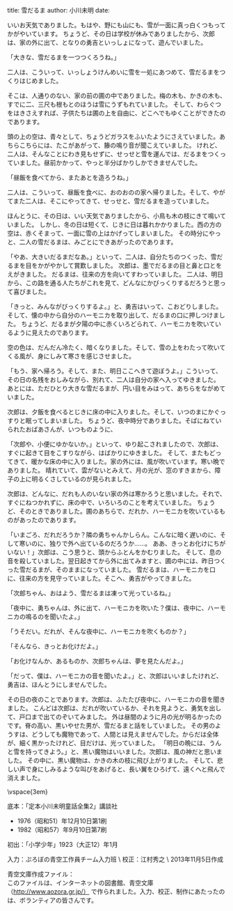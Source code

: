 title: 雪だるま
author: 小川未明
date: 

いいお天気でありました。もはや、野にも山にも、雪が一面に真っ白くつもってかがやいています。
ちょうど、その日は学校が休みでありましたから、次郎は、家の外に出て、となりの勇吉といっしょになって、遊んでいました。

「大きな、雪だるまを一つつくろうね。」

二人は、こういって、いっしょうけんめいに雪を一処にあつめて、雪だるまをつくりはじめました。

そこは、人通りのない、家の前の圃の中でありました。梅の木も、かきの木も、すでに二、三尺も根もとのほうは雪にうずもれていました。
そして、わらぐつをはきさえすれば、子供たちは圃の上を自由に、どこへでもゆくことができたのであります。

頭の上の空は、青々として、ちょうどガラスをふいたようにさえていました。あちらこちらには、たこがあがって、籐の鳴り音が聞こえていました。
けれど、二人は、そんなことにわき見もせずに、せっせと雪を運んでは、だるまをつくっていました。昼前かかって、やっと半分ばかりしかできませんでした。

「昼飯を食べてから、またあとを造ろうね。」

二人は、こういって、昼飯を食べに、おのおのの家へ帰りました。そして、やがてまた二人は、そこにやってきて、せっせと、雪だるまを造っていました。

ほんとうに、その日は、いい天気でありましたから、小鳥も木の枝にきて鳴いていました。
しかし、冬の日は短くて、じきに日は暮れかかりました。西の方の空は、赤くそまって、一面に雪の上はかげってしまいました。
その時分にやっと、二人の雪だるまは、みごとにできあがったのであります。

「やあ、大きいだるまだなあ。」といって、二人は、自分たちのつくった、雪だるまを目をかがやかして賞歎しました。
次郎は、墨でだるまの目と鼻と口とをえがきました。
だるまは、往来の方を向いてすわっていました。
二人は、明日から、この路を通る人たちがこれを見て、どんなにかびっくりするだろうと思って喜びました。

「きっと、みんながびっくりするよ。」と、勇吉はいって、こおどりしました。
そして、懐の中から自分のハーモニカを取り出して、だるまの口に押しつけました。
ちょうど、だるまが夕陽の中に赤くいろどられて、ハーモニカを吹いているように見えたのであります。

空の色は、だんだん冷たく、暗くなりました。そして、雪の上をわたって吹いてくる風が、身にしみて寒さを感じさせました。

「もう、家へ帰ろう。そして、また、明日ここへきて遊ぼうよ。」こういって、その日の名残をおしみながら、別れて、二人は自分の家へ入ってゆきました。
あとには、ただひとり大きな雪だるまが、円い目をみはって、あちらをながめていました。

次郎は、夕飯を食べるとじきに床の中に入りました。そして、いつのまにかぐっすりと眠ってしまいました。
ちょうど、夜中時分でありました。そばにねていられたおばあさんが、いつものように、

「次郎や、小便にゆかないか。」といって、ゆり起こされましたので、次郎は、すぐに起きて目をこすりながら、はばかりにゆきました。
そして、またもどってきて、暖かな床の中に入りました。家の外には、風が吹いています。寒い晩でありました。
晴れていて、雲がないとみえて、月の光が、窓のすきまから、障子の上に明るくさしているのが見られました。

次郎は、どんなに、だれも人のいない家の外は寒かろうと思いました。それで、すぐにねつかれずに、床の中で、いろいろのことを考えていました。
ちょうど、そのときでありました。圃のあちらで、だれか、ハーモニカを吹いているものがあったのであります。

「いまごろ、だれだろうか？隣の勇ちゃんかしらん。こんなに暗く遅いのに、そして寒いのに、独りで外へ出ているのだろうか……。
ああ、きっとお化けにちがいない！」次郎は、こう思うと、頭からふとんをかむりました。
そして、息の音を殺していました。翌日起きてから外に出てみますと、圃の中には、昨日つくった雪だるまが、そのままになっていました。
雪だるまは、ハーモニカを口に、往来の方を見守っていました。そこへ、勇吉がやってきました。

「次郎ちゃん、おはよう、雪だるまは凍って光っているね。」

「夜中に、勇ちゃんは、外に出て、ハーモニカを吹いた？僕は、夜中に、ハーモニカの鳴るのを聞いたよ。」

「うそだい。だれが、そんな夜中に、ハーモニカを吹くものか？」

「そんなら、きっとお化けだよ。」

「お化けなんか、あるものか、次郎ちゃんは、夢を見たんだよ。」

「だって、僕は、ハーモニカの音を聞いたよ。」と、次郎はいいましたけれど、勇吉は、ほんとうにしませんでした。

その日の夜のことであります。次郎は、ふたたび夜中に、ハーモニカの音を聞きました。
こんどは次郎は、だれが吹いているか、それを見ようと、勇気を出して、戸口まで出てのぞいてみました。
外は昼間のように月の光が明るかったのです。脊の高い、黒いやせた男が、雪だるまと話をしていました。
その男のようすは、どうしても魔物であって、人間とは見えませんでした。からだは全体が、細く黒かったけれど、目だけは、光っていました。
「明日の晩には、うんと雪を持ってきよう。」と、黒い魔物はいいました。次郎は、風の神だと思いました。
その中に、黒い魔物は、かきの木の枝に飛び上がりました。
そして、悲しい声で身にしみるような叫びをあげると、長い翼をひろげて、遠くへと飛んで消えました。

\vspace{3em}

底本：「定本小川未明童話全集2」講談社
 
- 1976（昭和51）年12月10日第1刷
- 1982（昭和57）年9月10日第7刷

初出：「小学少年」1923（大正12）年1月

入力：ぷろぼの青空工作員チーム入力班 \ 校正：江村秀之 \ 2013年11月5日作成

青空文庫作成ファイル：  
このファイルは、インターネットの図書館、青空文庫（http://www.aozora.gr.jp/）
で作られました。入力、校正、制作にあたったのは、ボランティアの皆さんです。

